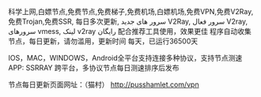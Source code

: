 科学上网,白嫖节点,免费节点,免费梯子,免费机场,白嫖机场,免费VPN,免费V2Ray,免费Trojan,免费SSR, 每日多次更新, سرور های جدید V2Ray, سرور فعال V2ray, سرورهای vmess, لینک v2ray رایگان
配合推荐工具使用，效果更佳
程序自动收集节点，每日更新，请勿滥用，更新时间 每天，已运行36500天

IOS，MAC，WINDOWS，Android全平台支持连接多种协议，支持节点测速APP: SSRRAY
跨平台，多协议节点每日测速排序后发布

节点每日更新页面网址：（猫村）
http://pusshamlet.com/vpn
